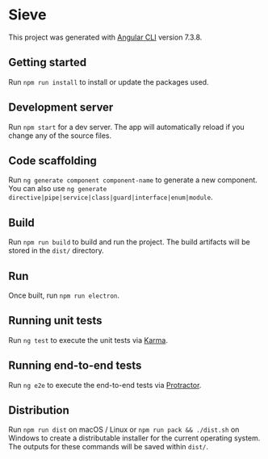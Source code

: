 # Sieve

This project was generated with [Angular CLI](https://github.com/angular/angular-cli) version 7.3.8.

## Getting started
Run `npm run install` to install or update the packages used.

## Development server

Run `npm start` for a dev server. The app will automatically reload if you change any of the source files.

## Code scaffolding

Run `ng generate component component-name` to generate a new component. You can also use `ng generate directive|pipe|service|class|guard|interface|enum|module`.

## Build

Run `npm run build` to build and run the project. The build artifacts will be stored in the `dist/` directory.

## Run

Once built, run `npm run electron`.

## Running unit tests

Run `ng test` to execute the unit tests via [Karma](https://karma-runner.github.io).

## Running end-to-end tests

Run `ng e2e` to execute the end-to-end tests via [Protractor](http://www.protractortest.org/).

## Distribution

Run `npm run dist` on macOS / Linux or `npm run pack && ./dist.sh` on Windows to create a distributable installer for the current operating system. The outputs for these commands will be saved within `dist/`.
